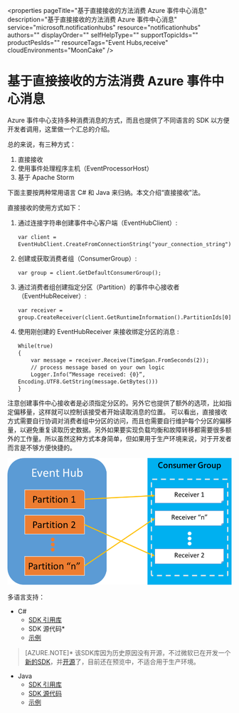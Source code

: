 <properties
	pageTitle="基于直接接收的方法消费 Azure 事件中心消息"
	description="基于直接接收的方法消费 Azure 事件中心消息"
	service="microsoft.notificationhubs"
	resource="notificationhubs"
	authors=""
	displayOrder=""
	selfHelpType=""
	supportTopicIds=""
	productPesIds=""
	resourceTags="Event Hubs,receive"​
	cloudEnvironments="MoonCake" />
<tags
	ms.service="notification-hubs-aog"
	ms.date=""
	wacn.date="01/12/2017" />
# 基于直接接收的方法消费 Azure 事件中心消息

Azure 事件中心支持多种消费消息的方式，而且也提供了不同语言的 SDK 以方便开发者调用，这里做一个汇总的介绍。

总的来说，有三种方式：

1.	直接接收
2.	使用事件处理程序主机（EventProcessorHost）
3.	基于 Apache Storm

下面主要按两种常用语言 C# 和 Java 来归纳。本文介绍“直接接收”法。

直接接收的使用方式如下：

1.	通过连接字符串创建事件中心客户端（EventHubClient）:

		var client = EventHubClient.CreateFromConnectionString("your_connection_string");

2.	创建或获取消费者组（ConsumerGroup）:

		var group = client.GetDefaultConsumerGroup();

3.	通过消费者组创建指定分区（Partition）的事件中心接收者（EventHubReceiver）:

		var receiver = group.CreateReceiver(client.GetRuntimeInformation().PartitionIds[0]);

4.	使用刚创建的 EventHubReceiver 来接收绑定分区的消息 :

		While(true)
		{
			var message = receiver.Receive(TimeSpan.FromSeconds(2));
			// process message based on your own logic
			Logger.Info(“Message received: {0}”, Encoding.UTF8.GetString(message.GetBytes()))
		}

注意创建事件中心接收者是必须指定分区的。另外它也提供了额外的选项，比如指定偏移量，这样就可以控制该接受者开始读取消息的位置。
可以看出，直接接收方式需要自行协调对消费者组中分区的访问，而且也需要自行维护每个分区的偏移量，以避免重复读取历史数据。另外如果要实现负载均衡和故障转移都需要很多额外的工作量。所以虽然这种方式本身简单，但如果用于生产环境来说，对于开发者而言是不够方便快捷的。
 
![flow](./media/aog-notification-hubs-direct-consume-message/flow.png)

多语言支持：

*	C#
	*	[SDK 引用库](https://www.nuget.org/packages/WindowsAzure.ServiceBus/)
	*	SDK 源代码*
	*	[示例](https://github.com/allenhula/azure-china-get-started/tree/master/EventHub/CSharp/EventHubDirectDemo)

>[AZURE.NOTE]* 该SDK库因为历史原因没有开源，不过微软已在开发一个[新的SDK](https://github.com/azure/azure-event-hubs-dotnet)，并[开源](https://blogs.msdn.microsoft.com/eventhubs/2016/10/13/event-hubs-and-net-standard/)了，目前还在预览中，不适合用于生产环境。

*	Java 
	*	[SDK 引用库](https://mvnrepository.com/artifact/com.microsoft.azure/azure-eventhubs)
	*	[SDK 源代码](https://github.com/Azure/azure-event-hubs-java/tree/master/azure-eventhubs)
	*	[示例](https://github.com/allenhula/azure-china-get-started/tree/master/EventHub/Java/eventhub-direct)

